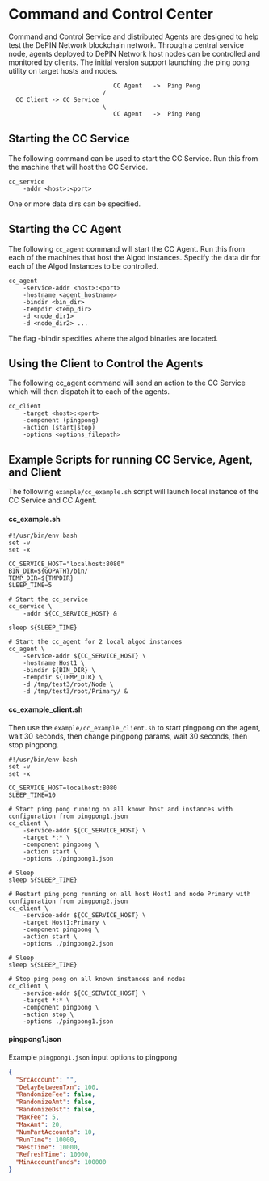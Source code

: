 # Command and Control Center

Command and Control Service and distributed Agents are designed to help test the DePIN Network blockchain network.  Through a central service node, agents deployed to DePIN Network host nodes can be controlled and monitored by clients.
The initial version support launching the ping pong utility on target hosts and nodes.

```
                             CC Agent   ->  Ping Pong
                          /   
  CC Client -> CC Service  
                          \  
                             CC Agent   ->  Ping Pong 
```

## Starting the CC Service
The following command can be used to start the CC Service.  Run this from the machine that will host the CC Service.
```Shell
cc_service 
    -addr <host>:<port> 
```

One or more data dirs can be specified.

## Starting the CC Agent
The following `cc_agent` command will start the CC Agent. Run this from each of the machines that host the Algod Instances. Specify the data dir for each of the Algod Instances to be controlled.
```Shell
cc_agent 
    -service-addr <host>:<port> 
    -hostname <agent_hostname> 
    -bindir <bin_dir> 
    -tempdir <temp_dir>
    -d <node_dir1> 
    -d <node_dir2> ...
```

The flag -bindir specifies where the algod binaries are located.

## Using the Client to Control the Agents  
The following cc_agent command will send an action to the CC Service which will then dispatch it to each of the agents.
```Shell
cc_client 
    -target <host>:<port> 
    -component (pingpong) 
    -action (start|stop)  
    -options <options_filepath>
```

## Example Scripts for running CC Service, Agent, and Client
The following `example/cc_example.sh` script will launch local instance of the CC Service and CC Agent.

#### cc_example.sh
```Shell
#!/usr/bin/env bash
set -v
set -x

CC_SERVICE_HOST="localhost:8080"
BIN_DIR=${GOPATH}/bin/
TEMP_DIR=${TMPDIR}
SLEEP_TIME=5

# Start the cc_service
cc_service \
    -addr ${CC_SERVICE_HOST} &

sleep ${SLEEP_TIME}

# Start the cc_agent for 2 local algod instances
cc_agent \
    -service-addr ${CC_SERVICE_HOST} \
    -hostname Host1 \
    -bindir ${BIN_DIR} \
    -tempdir ${TEMP_DIR} \
    -d /tmp/test3/root/Node \
    -d /tmp/test3/root/Primary/ &
```

#### cc_example_client.sh
Then use the `example/cc_example_client.sh` to start pingpong on the agent, wait 30 seconds, then change pingpong params, wait 30 seconds, then stop pingpong.

```Shell
#!/usr/bin/env bash
set -v
set -x

CC_SERVICE_HOST=localhost:8080
SLEEP_TIME=10

# Start ping pong running on all known host and instances with configuration from pingpong1.json
cc_client \
    -service-addr ${CC_SERVICE_HOST} \
    -target *:* \
    -component pingpong \
    -action start \
    -options ./pingpong1.json

# Sleep 
sleep ${SLEEP_TIME}

# Restart ping pong running on all host Host1 and node Primary with configuration from pingpong2.json
cc_client \
    -service-addr ${CC_SERVICE_HOST} \
    -target Host1:Primary \
    -component pingpong \
    -action start \
    -options ./pingpong2.json

# Sleep 
sleep ${SLEEP_TIME}

# Stop ping pong on all known instances and nodes
cc_client \
    -service-addr ${CC_SERVICE_HOST} \
    -target *:* \
    -component pingpong \
    -action stop \
    -options ./pingpong1.json

```
#### pingpong1.json
Example `pingpong1.json` input options to pingpong 

```Json
{
  "SrcAccount": "",
  "DelayBetweenTxn": 100,
  "RandomizeFee": false,
  "RandomizeAmt": false,
  "RandomizeDst": false,
  "MaxFee": 5,
  "MaxAmt": 20,
  "NumPartAccounts": 10,
  "RunTime": 10000,
  "RestTime": 10000,
  "RefreshTime": 10000,
  "MinAccountFunds": 100000
}
```
